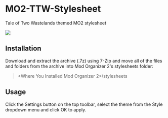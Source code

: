 # MO2-TTW-Stylesheet
Tale of Two Wastelands themed MO2 stylesheet

![](https://imgur.com/a/oGzALeT)

## Installation

Download and extract the archive (.7z) using 7-Zip and move all of the files and folders from the archive into Mod Organizer 2's stylesheets folder:

> <Where You Installed Mod Organizer 2>\stylesheets

## Usage

Click the Settings button on the top toolbar, select the theme from the Style dropdown menu and click OK to apply.

